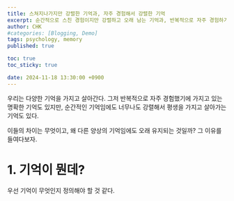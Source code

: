 ```yaml
---
title: 스쳐지나가지만 강렬한 기억과, 자주 경험해서 강렬한 기억 
excerpt: 순간적으로 스친 경험이지만 강렬하고 오래 남는 기억과, 반복적으로 자주 경험하기 때문에 강렬하고 오래 남는 기억은 어떤 차이점이 있을까? 
author: CHK
#categories: [Blogging, Demo]
tags: psychology, memory
published: true

toc: true
toc_sticky: true

date: 2024-11-18 13:30:00 +0900
---
```


우리는 다양한 기억을 가지고 살아간다. 
그저 반복적으로 자주 경험했기에 가지고 있는 명확한 기억도 있지만, 
순간적인 기억임에도 너무나도 강렬해서 평생을 가지고 살아가는 기억도 있다. 

이들의 차이는 무엇이고, 왜 다른 양상의 기억임에도 오래 유지되는 것일까? 
그 이유를 들여다보자. 


# 1. 기억이 뭔데? 

우선 기억이 무엇인지 정의해야 할 것 같다. 

